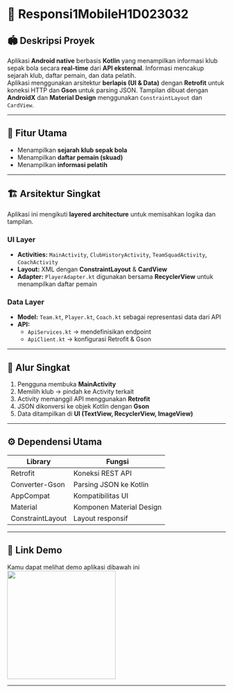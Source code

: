 # 📱 Responsi1MobileH1D023032

## 🏟️ Deskripsi Proyek
Aplikasi **Android native** berbasis **Kotlin** yang menampilkan informasi klub sepak bola secara **real-time** dari **API eksternal**. Informasi mencakup sejarah klub, daftar pemain, dan data pelatih.  
Aplikasi menggunakan arsitektur **berlapis (UI & Data)** dengan **Retrofit** untuk koneksi HTTP dan **Gson** untuk parsing JSON. Tampilan dibuat dengan **AndroidX** dan **Material Design** menggunakan `ConstraintLayout` dan `CardView`.

---

## 🧩 Fitur Utama
- Menampilkan **sejarah klub sepak bola**  
- Menampilkan **daftar pemain (skuad)**  
- Menampilkan **informasi pelatih**

---

## 🏗️ Arsitektur Singkat
Aplikasi ini mengikuti **layered architecture** untuk memisahkan logika dan tampilan.

### UI Layer
- **Activities:** `MainActivity`, `ClubHistoryActivity`, `TeamSquadActivity`, `CoachActivity`  
- **Layout:** XML dengan **ConstraintLayout** & **CardView**  
- **Adapter:** `PlayerAdapter.kt` digunakan bersama **RecyclerView** untuk menampilkan daftar pemain  

### Data Layer
- **Model:** `Team.kt`, `Player.kt`, `Coach.kt` sebagai representasi data dari API  
- **API:**  
  - `ApiServices.kt` → mendefinisikan endpoint  
  - `ApiClient.kt` → konfigurasi Retrofit & Gson  

---

## 🔁 Alur Singkat
1. Pengguna membuka **MainActivity**  
2. Memilih klub → pindah ke Activity terkait  
3. Activity memanggil API menggunakan **Retrofit**  
4. JSON dikonversi ke objek Kotlin dengan **Gson**  
5. Data ditampilkan di **UI (TextView, RecyclerView, ImageView)**  

---

## ⚙️ Dependensi Utama
| Library | Fungsi |
|----------|--------|
| Retrofit | Koneksi REST API |
| Converter-Gson | Parsing JSON ke Kotlin |
| AppCompat | Kompatibilitas UI |
| Material | Komponen Material Design |
| ConstraintLayout | Layout responsif |

---

## 🔗 Link Demo
Kamu dapat melihat demo aplikasi dibawah ini  
<img src="https://github.com/alpaenf/Responsi_PrakPemob_H1D023032/blob/main/app/src/main/res/drawable/demo_responsi%20(1).gif" width="250">

---
